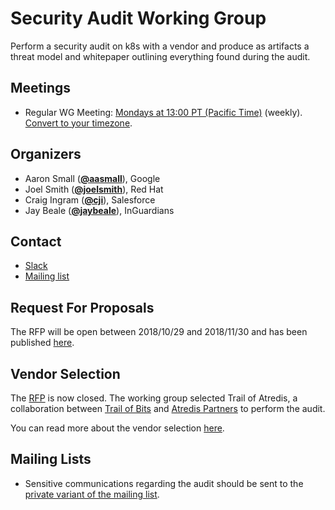 <!---
This is an autogenerated file!

Please do not edit this file directly, but instead make changes to the
sigs.yaml file in the project root.

To understand how this file is generated, see https://git.k8s.io/community/generator/README.md
--->
# Security Audit Working Group

Perform a security audit on k8s with a vendor and produce as artifacts a threat model and whitepaper outlining everything found during the audit.

## Meetings
* Regular WG Meeting: [Mondays at 13:00 PT (Pacific Time)](https://docs.google.com/document/d/1RbC4SBZBlKth7IjYv_NaEpnmLGwMJ0ElpUOmsG-bdRA/edit) (weekly). [Convert to your timezone](http://www.thetimezoneconverter.com/?t=13:00&tz=PT%20%28Pacific%20Time%29).

## Organizers

* Aaron Small (**[@aasmall](https://github.com/aasmall)**), Google
* Joel Smith (**[@joelsmith](https://github.com/joelsmith)**), Red Hat
* Craig Ingram (**[@cji](https://github.com/cji)**), Salesforce
* Jay Beale (**[@jaybeale](https://github.com/jaybeale)**), InGuardians

## Contact
* [Slack](https://kubernetes.slack.com/messages/wg-security-audit)
* [Mailing list](https://groups.google.com/forum/#!forum/kubernetes-wg-security-audit)

<!-- BEGIN CUSTOM CONTENT -->
## Request For Proposals
      
The RFP will be open between 2018/10/29 and 2018/11/30 and has been published [here](https://github.com/kubernetes/community/blob/master/wg-security-audit/RFP.md).

## Vendor Selection

The [RFP](https://github.com/kubernetes/community/blob/master/wg-security-audit/RFP.md) is now closed. The working group selected Trail of Atredis, a collaboration between [Trail of Bits](https://www.trailofbits.com/) and [Atredis Partners](https://www.atredis.com/) to perform the audit.

You can read more about the vendor selection [here](RFP_Decision.md).

## Mailing Lists

* Sensitive communications regarding the audit should be sent to the [private variant of the mailing list](https://groups.google.com/forum/#!forum/kubernetes-wg-security-audit-private).

<!-- END CUSTOM CONTENT -->
